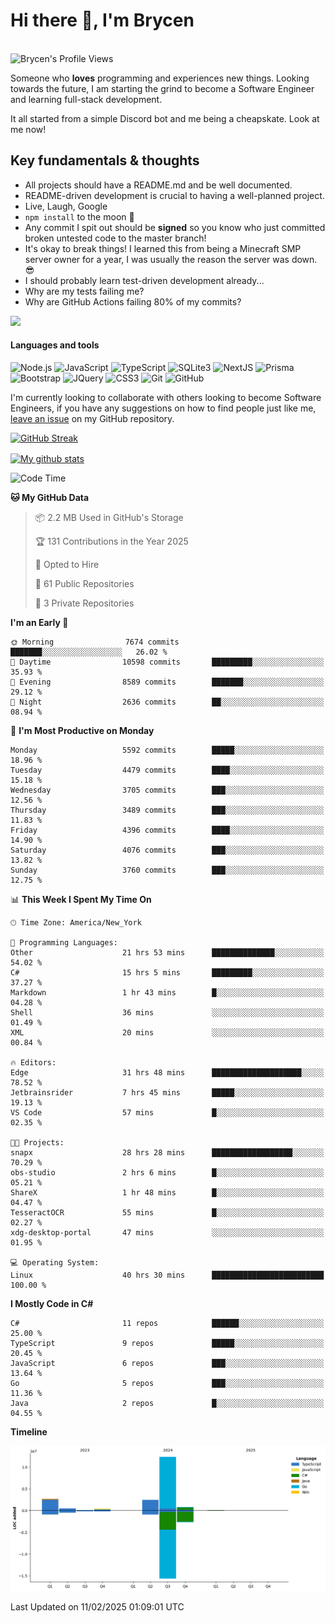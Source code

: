# Hi there 👋, I'm Brycen

<br>
<img src="https://komarev.com/ghpvc/?username=BrycensRanch" alt="Brycen's Profile Views" />

Someone who **loves** programming and experiences new things. Looking towards the future, I am starting the grind to become a Software Engineer and learning full-stack development.

It all started from a simple Discord bot and me being a cheapskate. Look at me now!

## Key fundamentals & thoughts

- All projects should have a README.md and be well documented.
- README-driven development is crucial to having a well-planned project.
- Live, Laugh, Google
- `npm install` to the moon 🚀
- Any commit I spit out should be **signed** so you know who just committed broken untested code to the master branch!
- It's okay to break things! I learned this from being a Minecraft SMP server owner for a year, I was usually the reason the server was down. 😎
- I should probably learn test-driven development already...
- Why are my tests failing me?
- Why are GitHub Actions failing 80% of my commits? 

<img src="https://res.cloudinary.com/practicaldev/image/fetch/s--OoBLh7-Q--/c_limit%2Cf_auto%2Cfl_progressive%2Cq_auto%2Cw_880/https://cdn-images-1.medium.com/max/1614/1%2A8BlqJ8lNVZzuRjAg1mZ50w.png" height="400"/>

<h4>Languages and tools</h4>
<p>
  <img src="https://img.shields.io/badge/node.js%20-%2343853D.svg?&style=for-the-badge&logo=node.js&logoColor=white" alt="Node.js" />
  <img src="https://img.shields.io/badge/javascript%20-%23323330.svg?&style=for-the-badge&logo=javascript&logoColor=%23F7DF1E" alt="JavaScript" />
  <img src="https://img.shields.io/badge/typescript%20-%23323330.svg?&style=for-the-badge&logo=typescript&logoColor=#3467eb" alt="TypeScript" />
  <img src="https://img.shields.io/badge/sqlite3%20-%23323330.svg?&style=for-the-badge&logo=sqlite&logoColor=#3467eb" alt="SQLite3" />
  <img src="https://img.shields.io/badge/Next.JS%20-%23323330.svg?&style=for-the-badge&logo=next.js&logoColor=#3467eb" alt="NextJS" />
  <img src="https://img.shields.io/badge/Prisma%20-%23323330.svg?&style=for-the-badge&logo=prisma&logoColor=#3467eb" alt="Prisma" />
  <img src="https://img.shields.io/badge/bootstrap%20-%23323330.svg?&style=for-the-badge&logo=bootstrap" alt="Bootstrap" />
  <img src="https://img.shields.io/badge/jquery%20-%23323330.svg?&style=for-the-badge&logo=jquery" alt="JQuery" />
  <img src="https://img.shields.io/badge/css3%20-%23323330.svg?&style=for-the-badge&logo=css3" alt="CSS3" />
  <img src="https://img.shields.io/badge/git%20-%23323330.svg?&style=for-the-badge&logo=git" alt="Git" />
  <img src="https://img.shields.io/badge/github%20-%23323330.svg?&style=for-the-badge&logo=github" alt="GitHub" />
</p>

 I'm currently looking to collaborate with others looking to become Software Engineers, if you have any suggestions on how to find people just like me, [leave an issue](https://github.com/BrycensRanch/BrycensRanch/issues/new) on my GitHub repository.
 
 <p><a href="https://git.io/streak-stats"><img src=https://github-readme-streak-stats-eight.vercel.app?refreshcache11&user=BrycensRanch&amp;theme=dark&amp;hide_border=true&fire=EB5454&amp;ring=0CEB19" alt="GitHub Streak"></a></p>

<a href="https://github.com/anuraghazra/github-readme-stats">
  <img align="center" src="https://github-readme-stats.anuraghazra1.vercel.app/api?username=BrycensRanch&show_icons=true&line_height=27&include_all_commits=true" alt="My github stats" />
</a>

<!--START_SECTION:waka-->
![Code Time](http://img.shields.io/badge/Code%20Time-1%2C617%20hrs%2047%20mins-blue)

**🐱 My GitHub Data** 

> 📦 2.2 MB Used in GitHub's Storage 
 > 
> 🏆 131 Contributions in the Year 2025
 > 
> 💼 Opted to Hire
 > 
> 📜 61 Public Repositories 
 > 
> 🔑 3 Private Repositories 
 > 
**I'm an Early 🐤** 

```text
🌞 Morning                7674 commits        ███████░░░░░░░░░░░░░░░░░░   26.02 % 
🌆 Daytime                10598 commits       █████████░░░░░░░░░░░░░░░░   35.93 % 
🌃 Evening                8589 commits        ███████░░░░░░░░░░░░░░░░░░   29.12 % 
🌙 Night                  2636 commits        ██░░░░░░░░░░░░░░░░░░░░░░░   08.94 % 
```
📅 **I'm Most Productive on Monday** 

```text
Monday                   5592 commits        █████░░░░░░░░░░░░░░░░░░░░   18.96 % 
Tuesday                  4479 commits        ████░░░░░░░░░░░░░░░░░░░░░   15.18 % 
Wednesday                3705 commits        ███░░░░░░░░░░░░░░░░░░░░░░   12.56 % 
Thursday                 3489 commits        ███░░░░░░░░░░░░░░░░░░░░░░   11.83 % 
Friday                   4396 commits        ████░░░░░░░░░░░░░░░░░░░░░   14.90 % 
Saturday                 4076 commits        ███░░░░░░░░░░░░░░░░░░░░░░   13.82 % 
Sunday                   3760 commits        ███░░░░░░░░░░░░░░░░░░░░░░   12.75 % 
```


📊 **This Week I Spent My Time On** 

```text
🕑︎ Time Zone: America/New_York

💬 Programming Languages: 
Other                    21 hrs 53 mins      ██████████████░░░░░░░░░░░   54.02 % 
C#                       15 hrs 5 mins       █████████░░░░░░░░░░░░░░░░   37.27 % 
Markdown                 1 hr 43 mins        █░░░░░░░░░░░░░░░░░░░░░░░░   04.28 % 
Shell                    36 mins             ░░░░░░░░░░░░░░░░░░░░░░░░░   01.49 % 
XML                      20 mins             ░░░░░░░░░░░░░░░░░░░░░░░░░   00.84 % 

🔥 Editors: 
Edge                     31 hrs 48 mins      ████████████████████░░░░░   78.52 % 
Jetbrainsrider           7 hrs 45 mins       █████░░░░░░░░░░░░░░░░░░░░   19.13 % 
VS Code                  57 mins             █░░░░░░░░░░░░░░░░░░░░░░░░   02.35 % 

🐱‍💻 Projects: 
snapx                    28 hrs 28 mins      ██████████████████░░░░░░░   70.29 % 
obs-studio               2 hrs 6 mins        █░░░░░░░░░░░░░░░░░░░░░░░░   05.21 % 
ShareX                   1 hr 48 mins        █░░░░░░░░░░░░░░░░░░░░░░░░   04.47 % 
TesseractOCR             55 mins             █░░░░░░░░░░░░░░░░░░░░░░░░   02.27 % 
xdg-desktop-portal       47 mins             ░░░░░░░░░░░░░░░░░░░░░░░░░   01.95 % 

💻 Operating System: 
Linux                    40 hrs 30 mins      █████████████████████████   100.00 % 
```

**I Mostly Code in C#** 

```text
C#                       11 repos            ██████░░░░░░░░░░░░░░░░░░░   25.00 % 
TypeScript               9 repos             █████░░░░░░░░░░░░░░░░░░░░   20.45 % 
JavaScript               6 repos             ███░░░░░░░░░░░░░░░░░░░░░░   13.64 % 
Go                       5 repos             ███░░░░░░░░░░░░░░░░░░░░░░   11.36 % 
Java                     2 repos             █░░░░░░░░░░░░░░░░░░░░░░░░   04.55 % 
```



**Timeline**

![Lines of Code chart](https://raw.githubusercontent.com/BrycensRanch/BrycensRanch/main/assets/bar_graph.png)


 Last Updated on 11/02/2025 01:09:01 UTC
<!--END_SECTION:waka-->

<!--
**BrycensRanch/BrycensRanch** is a ✨ _special_ ✨ repository because its `README.md` (this file) appears on your GitHub profile.

Here are some ideas to get you started:

- 🔭 I’m currently working on ...
- 🌱 I’m currently learning ...
- 👯 I’m looking to collaborate on ...
- 🤔 I’m looking for help with ...
- 💬 Ask me about ...
- 📫 How to reach me: ...
- 😄 Pronouns: ...
- ⚡ Fun fact: ...
-->
